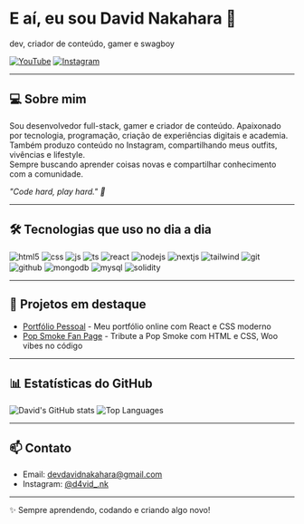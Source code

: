 # E aí, eu sou David Nakahara 👋
dev, criador de conteúdo, gamer e swagboy 






[![YouTube](https://img.shields.io/badge/YouTube-FF0000?style=for-the-badge&logo=youtube&logoColor=white)](https://www.youtube.com/@Recruta0007/featured)
[![Instagram](https://img.shields.io/badge/Instagram-E4405F?style=for-the-badge&logo=instagram&logoColor=white)](https://www.instagram.com/d4vid_.nk?igsh=bGUxeHc5bDJ0ZHk3)

---

## 💻 Sobre mim
Sou desenvolvedor full-stack, gamer e criador de conteúdo. Apaixonado por tecnologia, programação, criação de experiências digitais e academia.  
Também produzo conteúdo no Instagram, compartilhando meus outfits, vivências e lifestyle.  
Sempre buscando aprender coisas novas e compartilhar conhecimento com a comunidade.



*"Code hard, play hard." 🚀*

---

## 🛠 Tecnologias que uso no dia a dia

<div style="display: inline_block">
  <img align="center" alt="html5" src="https://img.shields.io/badge/HTML5-E34F26?style=for-the-badge&logo=html5&logoColor=white" />
  <img align="center" alt="css" src="https://img.shields.io/badge/CSS3-1572B6?style=for-the-badge&logo=css3&logoColor=white" />
  <img align="center" alt="js" src="https://img.shields.io/badge/JavaScript-F7DF1E?style=for-the-badge&logo=javascript&logoColor=black" />
  <img align="center" alt="ts" src="https://img.shields.io/badge/TypeScript-007ACC?style=for-the-badge&logo=typescript&logoColor=white" />
  <img align="center" alt="react" src="https://img.shields.io/badge/React-20232A?style=for-the-badge&logo=react&logoColor=61DAFB" />
  <img align="center" alt="nodejs" src="https://img.shields.io/badge/Node.js-43853D?style=for-the-badge&logo=node.js&logoColor=white" />
  <img align="center" alt="nextjs" src="https://img.shields.io/badge/Next.js-000000?style=for-the-badge&logo=next.js&logoColor=white" />
  <img align="center" alt="tailwind" src="https://img.shields.io/badge/TailwindCSS-38BDF8?style=for-the-badge&logo=tailwind-css&logoColor=white" />
  <img align="center" alt="git" src="https://img.shields.io/badge/Git-F05032?style=for-the-badge&logo=git&logoColor=white" />
  <img align="center" alt="github" src="https://img.shields.io/badge/GitHub-181717?style=for-the-badge&logo=github&logoColor=white" />
  <img align="center" alt="mongodb" src="https://img.shields.io/badge/MongoDB-47A248?style=for-the-badge&logo=mongodb&logoColor=white" />
  <img align="center" alt="mysql" src="https://img.shields.io/badge/MySQL-4479A1?style=for-the-badge&logo=mysql&logoColor=white" />
  <img align="center" alt="solidity" src="https://img.shields.io/badge/Solidity-363636?style=for-the-badge&logo=solidity&logoColor=white" />
</div>

---

## 🚀 Projetos em destaque
- [Portfólio Pessoal](https://annextt.github.io/Portefolio/) - Meu portfólio online com React e CSS moderno  
- [Pop Smoke Fan Page](https://github.com/Annextt/PopSmoke-FanPage) - Tribute a Pop Smoke com HTML e CSS, Woo vibes no código  

  
---

## 📊 Estatísticas do GitHub

![David's GitHub stats](https://github-readme-stats.vercel.app/api?username=Annextt&show_icons=true&theme=tokyonight)
![Top Languages](https://github-readme-stats.vercel.app/api/top-langs/?username=Annextt&layout=compact&theme=tokyonight)


---

## 📫 Contato
- Email: devdavidnakahara@gmail.com
- Instagram: [@d4vid_.nk](https://www.instagram.com/d4vid_.nk?igsh=bGUxeHc5bDJ0ZHk3)  
 

---

✨ Sempre aprendendo, codando e criando algo novo!
